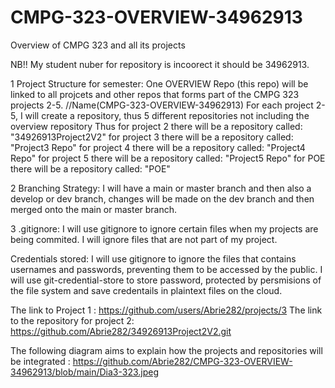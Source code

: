 # CMPG-323-OVERVIEW-34962913
Overview of CMPG 323 and all its projects

NB!! My student nuber for repository is incoorect it should be 34962913.

1 Project Structure for semester:
One OVERVIEW Repo (this repo) will be linked to all projcets and other repos that forms part of the CMPG 323 projects 2-5. //Name(CMPG-323-OVERVIEW-34962913)
For each project 2-5, I will create a repository, thus 5 different repositories not including the overview repository
Thus for project 2 there will be a repository called:  "34926913Project2V2"
     for project 3 there will be a repository called:  "Project3 Repo"
     for project 4 there will be a repository called:  "Project4 Repo"
     for project 5 there will be a repository called:  "Project5 Repo"
     for POE there will be a repository called: "POE"

2 Branching Strategy:
I will have a main or master branch and then also a develop or dev branch, changes will be made on the dev branch and then merged onto the main or master branch.

3 .gitignore: 
I will use gitignore to ignore certain files when my projects are being commited. 
I will ignore files that are not part of my project. 


 Credentials stored: 
 I will use gitignore to ignore the files that contains usernames and passwords, preventing them to be accessed by the public. I will use git-credential-store to store  password, protected by persmisions of the file system and save credentails in plaintext files on the cloud.


The link to Project 1 : https://github.com/users/Abrie282/projects/3
The link to the repository for project 2: https://github.com/Abrie282/34926913Project2V2.git

The following diagram aims to explain how the projects and repositories will be integrated : https://github.com/Abrie282/CMPG-323-OVERVIEW-34962913/blob/main/Dia3-323.jpeg




